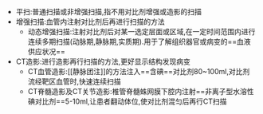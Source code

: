- 平扫:普通扫描或非增强扫描,指不用对比剂增强或造影的扫描
- 增强扫描:血管内注射对比剂后再进行扫描的方法
	- 动态增强扫描:注射对比剂后对某一选定层面或区域,在一定时间范围内进行连续多期扫描(动脉期,静脉期,实质期).用于了解组织器官或病变的==血液供应状况==
- CT造影:进行造影再行扫描的方法,更好显示结构发现病变
	- CT血管造影:[[静脉团注]]的方法注入==含碘==对比剂80~100ml,对比剂流经靶区血管时,快速连续扫描
	- CT脊髓造影及CT关节造影:椎管脊髓蛛网膜下腔内注射==非离子型水溶性碘对比剂==5-10ml,让患者翻动体位,使对比剂混匀后再行CT扫描